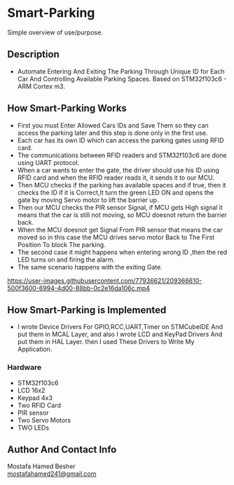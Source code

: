 
# Smart-Parking
Simple overview of use/purpose.

## Description

* Automate Entering And Exiting The Parking Through Unique ID for Each Car And Controlling Available Parking Spaces.
  Based on STM32f103c6 - ARM Cortex m3.



## How Smart-Parking Works

* First you must Enter Allowed Cars IDs and Save Them so they can access the parking later and this step is done only in the first use.
* Each car has its own ID which can access the parking gates using RFID card.
* The communications between RFID readers and STM32f103c6 are done using UART protocol.
* When a car wants to enter the gate, the driver should use his ID using RFID card and when the RFID reader reads it, it sends it to our MCU.
* Then MCU checks if the parking has available spaces and if true, then it checks the ID if it is Correct,It turn the green LED ON and opens the gate by moving Servo     motor to lift the barrier up.
* Then our MCU checks the PIR sensor Signal, if MCU gets High signal it means that the car is still not moving, so MCU doesnot return the barrier back.
* When the MCU doesnot get Signal From PIR sensor that means the car moved so in this case the MCU drives servo motor Back to The First Position To block The parking.
* The second case it might happens when entering wrong ID ,then the red LED turns on and firing the alarm.
* The same scenario happens with the exiting Gate.


https://user-images.githubusercontent.com/77936621/209366610-500f3600-6994-4d00-88bb-0c2e16da106c.mp4



## How Smart-Parking is Implemented

* I wrote Device Drivers For GPIO,RCC,UART,Timer on STMCubeIDE And put them in MCAL Layer, and also I wrote LCD and KeyPad Drivers And put them in HAL Layer.
  then I used These Drivers to Write My Application.




### Hardware

* STM32f103c6
* LCD 16x2
* Keypad 4x3
* Two RFID Card
* PIR sensor
* Two Servo Motors
* TWO LEDs



## Author And Contact Info

 Mostafa Hamed Besher  
 mostafahamed241@gmail.com
